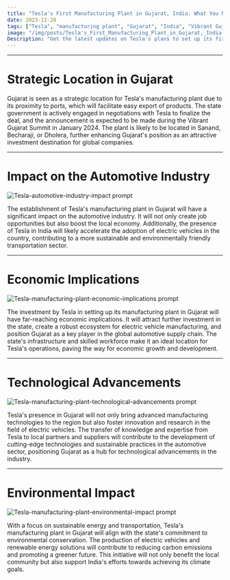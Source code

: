 ```yaml
---
title: "Tesla's First Manufacturing Plant in Gujarat, India: What You Need to Know"
date: 2023-12-28
tags: ["Tesla", "manufacturing plant", "Gujarat", "India", "Vibrant Gujarat Summit"]
image: "/img/posts/Tesla's_First_Manufacturing_Plant_in_Gujarat,_India:_What_You_Need_to_Know/2.png"
Description: "Get the latest updates on Tesla's plans to set up its first manufacturing plant in Gujarat, India, and how it will impact the automotive industry and the economy."
---
```



---
# Strategic Location in Gujarat

Gujarat is seen as a strategic location for Tesla's manufacturing plant due to its proximity to ports, which will facilitate easy export of products. The state government is actively engaged in negotiations with Tesla to finalize the deal, and the announcement is expected to be made during the Vibrant Gujarat Summit in January 2024. The plant is likely to be located in Sanand, Becharaji, or Dholera, further enhancing Gujarat's position as an attractive investment destination for global companies.



---
# Impact on the Automotive Industry

![Tesla-automotive-industry-impact prompt](/img/posts/Tesla's_First_Manufacturing_Plant_in_Gujarat,_India:_What_You_Need_to_Know/1.png "Tesla-automotive-industry-impact")

The establishment of Tesla's manufacturing plant in Gujarat will have a significant impact on the automotive industry. It will not only create job opportunities but also boost the local economy. Additionally, the presence of Tesla in India will likely accelerate the adoption of electric vehicles in the country, contributing to a more sustainable and environmentally friendly transportation sector.



---
# Economic Implications

![Tesla-manufacturing-plant-economic-implications prompt](/img/posts/Tesla's_First_Manufacturing_Plant_in_Gujarat,_India:_What_You_Need_to_Know/5.png "Tesla-manufacturing-plant-economic-implications")

The investment by Tesla in setting up its manufacturing plant in Gujarat will have far-reaching economic implications. It will attract further investment in the state, create a robust ecosystem for electric vehicle manufacturing, and position Gujarat as a key player in the global automotive supply chain. The state's infrastructure and skilled workforce make it an ideal location for Tesla's operations, paving the way for economic growth and development.



---
# Technological Advancements

![Tesla-manufacturing-plant-technological-advancements prompt](/img/posts/Tesla's_First_Manufacturing_Plant_in_Gujarat,_India:_What_You_Need_to_Know/4.png "Tesla-manufacturing-plant-technological-advancements")

Tesla's presence in Gujarat will not only bring advanced manufacturing technologies to the region but also foster innovation and research in the field of electric vehicles. The transfer of knowledge and expertise from Tesla to local partners and suppliers will contribute to the development of cutting-edge technologies and sustainable practices in the automotive sector, positioning Gujarat as a hub for technological advancements in the industry.



---
# Environmental Impact

![Tesla-manufacturing-plant-environmental-impact prompt](/img/posts/Tesla's_First_Manufacturing_Plant_in_Gujarat,_India:_What_You_Need_to_Know/0.png "Tesla-manufacturing-plant-environmental-impact")

With a focus on sustainable energy and transportation, Tesla's manufacturing plant in Gujarat will align with the state's commitment to environmental conservation. The production of electric vehicles and renewable energy solutions will contribute to reducing carbon emissions and promoting a greener future. This initiative will not only benefit the local community but also support India's efforts towards achieving its climate goals.
